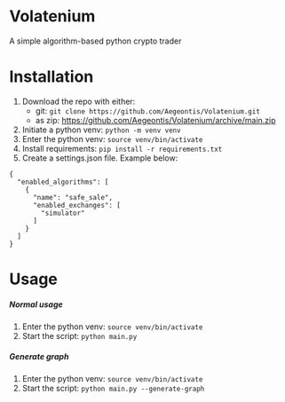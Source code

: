 # Volatenium

A simple algorithm-based python crypto trader

# Installation

1. Download the repo with either:
    * git: `git clone https://github.com/Aegeontis/Volatenium.git`
    * as zip: https://github.com/Aegeontis/Volatenium/archive/main.zip
2. Initiate a python venv: `python -m venv venv`
3. Enter the python venv: `source venv/bin/activate`
4. Install requirements: `pip install -r requirements.txt`
5. Create a settings.json file. Example below:

```
{
  "enabled_algorithms": [
    {
      "name": "safe_sale",
      "enabled_exchanges": [
        "simulator"
      ]
    }
  ]
}
```

# Usage

##### Normal usage

1. Enter the python venv: `source venv/bin/activate`
2. Start the script: `python main.py`

##### Generate graph

1. Enter the python venv: `source venv/bin/activate`
2. Start the script: `python main.py --generate-graph`
